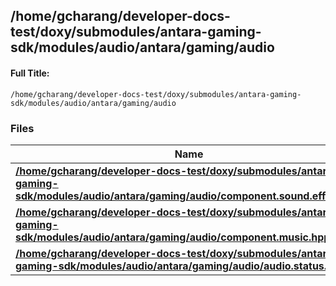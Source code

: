 

## /home/gcharang/developer-docs-test/doxy/submodules/antara-gaming-sdk/modules/audio/antara/gaming/audio

#### Full Title:
```
/home/gcharang/developer-docs-test/doxy/submodules/antara-gaming-sdk/modules/audio/antara/gaming/audio
```






### Files

| Name           |
| -------------- |
| **[/home/gcharang/developer-docs-test/doxy/submodules/antara-gaming-sdk/modules/audio/antara/gaming/audio/component.sound.effect.hpp](Files/component_8sound_8effect_8hpp.md#file-component.sound.effect.hpp)**  |
| **[/home/gcharang/developer-docs-test/doxy/submodules/antara-gaming-sdk/modules/audio/antara/gaming/audio/component.music.hpp](Files/component_8music_8hpp.md#file-component.music.hpp)**  |
| **[/home/gcharang/developer-docs-test/doxy/submodules/antara-gaming-sdk/modules/audio/antara/gaming/audio/audio.status.hpp](Files/audio_8status_8hpp.md#file-audio.status.hpp)**  |





















